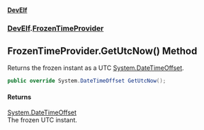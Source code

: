 #### [DevElf](README.md 'README')
### [DevElf](DevElf.md 'DevElf').[FrozenTimeProvider](FrozenTimeProvider.md 'DevElf\.FrozenTimeProvider')

## FrozenTimeProvider\.GetUtcNow\(\) Method

Returns the frozen instant as a UTC [System\.DateTimeOffset](https://learn.microsoft.com/en-us/dotnet/api/system.datetimeoffset 'System\.DateTimeOffset')\.

```csharp
public override System.DateTimeOffset GetUtcNow();
```

#### Returns
[System\.DateTimeOffset](https://learn.microsoft.com/en-us/dotnet/api/system.datetimeoffset 'System\.DateTimeOffset')  
The frozen UTC instant\.